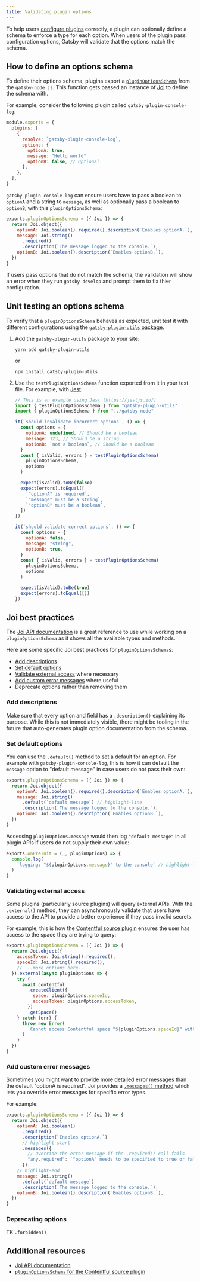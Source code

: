 ```yaml
---
title: Validating plugin options
---
```


To help users [configure plugins](/docs/configuring-usage-with-plugin-options/) correctly, a plugin can optionally define a schema to enforce a type for each option. When users of the plugin pass configuration options, Gatsby will validate that the options match the schema.

## How to define an options schema

To define their options schema, plugins export a [`pluginOptionsSchema`](/docs/node-apis/#pluginOptionsSchema) from the `gatsby-node.js`. This function gets passed an instance of [Joi](https://joi.dev) to define the schema with.

For example, consider the following plugin called `gatsby-plugin-console-log`:

```javascript:title=gatsby-config.js
module.exports = {
  plugins: [
    {
      resolve: `gatsby-plugin-console-log`,
      options: {
        optionA: true,
        message: "Hello world"
        optionB: false, // Optional.
      },
    },
  ],
}
```

`gatsby-plugin-console-log` can ensure users have to pass a boolean to `optionA` and a string to `message`, as well as optionally pass a boolean to `optionB`, with this `pluginOptionsSchema`:

```javascript:title=plugins/gatsby-plugin-console-log/gatsby-node.js
exports.pluginOptionsSchema = ({ Joi }) => {
  return Joi.object({
    optionA: Joi.boolean().required().description(`Enables optionA.`),
    message: Joi.string()
      .required()
      .description(`The message logged to the console.`),
    optionB: Joi.boolean().description(`Enables optionB.`),
  })
}
```

If users pass options that do not match the schema, the validation will show an error when they run `gatsby develop` and prompt them to fix thier configuration.

## Unit testing an options schema

To verify that a `pluginOptionsSchema` behaves as expected, unit test it with different configurations using the [`gatsby-plugin-utils` package](https://github.com/gatsbyjs/gatsby/tree/master/packages/gatsby-plugin-utils#testpluginoptionsschema).

1. Add the `gatsby-plugin-utils` package to your site:

   ```shell
   yarn add gatsby-plugin-utils
   ```

   or

   ```shell
   npm install gatsby-plugin-utils
   ```

2. Use the `testPluginOptionsSchema` function exported from it in your test file. For example, with [Jest](https://jestjs.io):

   ```javascript:title=plugins/gatsby-plugin-console/__tests__/pluginOptionsSchema.test.js
   // This is an example using Jest (https://jestjs.io/)
   import { testPluginOptionsSchema } from "gatsby-plugin-utils"
   import { pluginOptionsSchema } from "../gatsby-node"

   it(`should invalidate incorrect options`, () => {
     const options = {
       optionA: undefined, // Should be a boolean
       message: 123, // Should be a string
       optionB: `not a boolean`, // Should be a boolean
     }
     const { isValid, errors } = testPluginOptionsSchema(
       pluginOptionsSchema,
       options
     )

     expect(isValid).toBe(false)
     expect(errors).toEqual([
       `"optionA" is required`,
       `"message" must be a string`,
       `"optionB" must be a boolean`,
     ])
   })

   it(`should validate correct options`, () => {
     const options = {
       optionA: false,
       message: "string",
       optionB: true,
     }
     const { isValid, errors } = testPluginOptionsSchema(
       pluginOptionsSchema,
       options
     )

     expect(isValid).toBe(true)
     expect(errors).toEqual([])
   })
   ```

## Joi best practices

The [Joi API documentation](https://joi.dev/api/) is a great reference to use while working on a `pluginOptionsSchema` as it shows all the available types and methods.

Here are some specific Joi best practices for `pluginOptionsSchema`s:

- [Add descriptions](#add-descriptions)
- [Set default options](#set-default-options)
- [Validate external access](#validate-external-access) where necessary
- [Add custom error messages](#add-custom-error-messages) where useful
- Deprecate options rather than removing them

### Add descriptions

Make sure that every option and field has a `.description()` explaining its purpose. While this is not immediately visible, there might be tooling in the future that auto-generates plugin option documentation from the schema.

### Set default options

You can use the `.default()` method to set a default for an option. For example with `gatsby-plugin-console-log`, this is how it can default the `message` option to "default message" in case users do not pass their own:

```javascript:title=plugins/gatsby-plugin-console-log/gatsby-node.js
exports.pluginOptionsSchema = ({ Joi }) => {
  return Joi.object({
    optionA: Joi.boolean().required().description(`Enables optionA.`),
    message: Joi.string()
      .default(`default message`) // highlight-line
      .description(`The message logged to the console.`),
    optionB: Joi.boolean().description(`Enables optionB.`),
  })
}
```

Accessing `pluginOptions.message` would then log `"default message"` in all plugin APIs if users do not supply their own value:

```javascript:title=plugins/gatsby-plugin-console-log/gatsby-node.js
exports.onPreInit = (_, pluginOptions) => {
  console.log(
    `logging: "${pluginOptions.message}" to the console` // highlight-line
  )
}
```

### Validating external access

Some plugins (particularly source plugins) will query external APIs. With the `.external()` method, they can asynchronously validate that users have access to the API to provide a better experience if they pass invalid secrets.

For example, this is how the [Contentful source plugin](/plugins/gatsby-source-contentful/) ensures the user has access to the space they are trying to query:

```javascript:title=gatsby-source-contentful/gatsby-node.js
exports.pluginOptionsSchema = ({ Joi }) => {
  return Joi.object({
    accessToken: Joi.string().required(),
    spaceId: Joi.string().required(),
    // ...more options here...
  }).external(async pluginOptions => {
    try {
      await contentful
        .createClient({
          space: pluginOptions.spaceId,
          accessToken: pluginOptions.accessToken,
        })
        .getSpace()
    } catch (err) {
      throw new Error(
        `Cannot access Contentful space "${pluginOptions.spaceId}" with the provided access token. Double check they are correct and try again!`
      )
    }
  })
}
```

### Add custom error messages

Sometimes you might want to provide more detailed error messages than the default "optionA is required". Joi provides a [`.messages()` method](https://github.com/sideway/joi/issues/2109) which lets you override error messages for specific error types.

For example:

```javascript:title=plugins/gatsby-plugin-console-log/gatsby-node.js
exports.pluginOptionsSchema = ({ Joi }) => {
  return Joi.object({
    optionA: Joi.boolean()
      .required()
      .description(`Enables optionA.`)
      // highlight-start
      .messages({
        // Override the error message if the .required() call fails
        "any.required": `"optionA" needs to be specified to true or false. Get the correct value from your dashboard settings.`,
      }),
    // highlight-end
    message: Joi.string()
      .default(`default message`)
      .description(`The message logged to the console.`),
    optionB: Joi.boolean().description(`Enables optionB.`),
  })
}
```

### Deprecating options

TK `.forbidden()`

## Additional resources

- [Joi API documentation](https://joi.dev/api/)
- [`pluginOptionsSchema` for the Contentful source plugin](https://github.com/gatsbyjs/gatsby/blob/af973d4647dc14c85555a2ad8f1aff08028ee3b7/packages/gatsby-source-contentful/src/gatsby-node.js#L75-L159)
